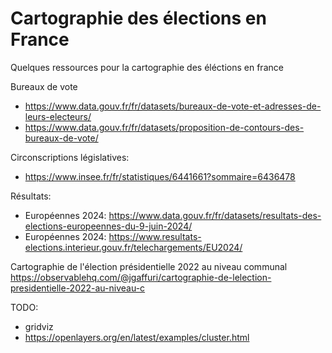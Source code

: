 # Cartographie des élections en France
Quelques ressources pour la cartographie des éléctions en france

Bureaux de vote
- https://www.data.gouv.fr/fr/datasets/bureaux-de-vote-et-adresses-de-leurs-electeurs/
- https://www.data.gouv.fr/fr/datasets/proposition-de-contours-des-bureaux-de-vote/

Circonscriptions législatives:
- https://www.insee.fr/fr/statistiques/6441661?sommaire=6436478

Résultats:
- Européennes 2024: https://www.data.gouv.fr/fr/datasets/resultats-des-elections-europeennes-du-9-juin-2024/
- Européennes 2024: https://www.resultats-elections.interieur.gouv.fr/telechargements/EU2024/


Cartographie de l'élection présidentielle 2022 au niveau communal
https://observablehq.com/@jgaffuri/cartographie-de-lelection-presidentielle-2022-au-niveau-c

TODO:
- gridviz
- https://openlayers.org/en/latest/examples/cluster.html

